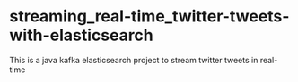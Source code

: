 # streaming_real-time_twitter-tweets-with-elasticsearch
This is a java kafka elasticsearch project to stream twitter tweets in real-time
